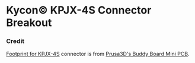 Kycon© KPJX-4S Connector Breakout
=================================

### Credit

[Footprint for KPJX-4S](https://github.com/prusa3d/Buddy-board-MINI-PCB/blob/master/rev.1.0.0/.pretty/KPJX-4S.kicad_mod) connector is from [Prusa3D's Buddy Board Mini PCB](https://github.com/prusa3d/Buddy-board-MINI-PCB/tree/master).